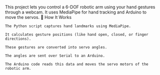 This project lets you control a 6-DOF robotic arm using your hand gestures through a webcam. It uses MediaPipe for hand tracking and Arduino to move the servos.
🧠 How It Works

    The Python script captures hand landmarks using MediaPipe.

    It calculates gesture positions (like hand open, closed, or finger directions).

    These gestures are converted into servo angles.

    The angles are sent over Serial to an Arduino.

    The Arduino code reads this data and moves the servo motors of the robotic arm.
